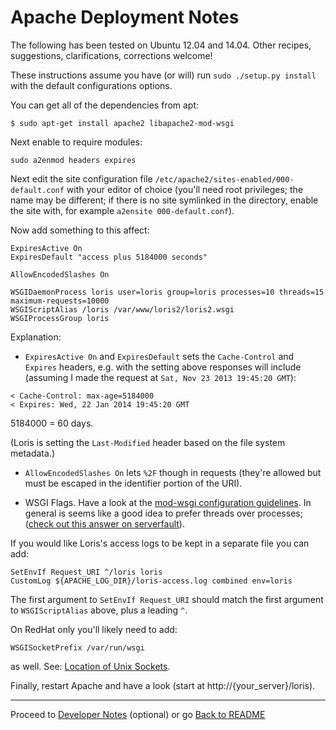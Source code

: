 Apache Deployment Notes
=======================

The following has been tested on Ubuntu 12.04 and 14.04. Other recipes, suggestions, clarifications, corrections welcome!

These instructions assume you have (or will) run `sudo ./setup.py install` with the default configurations options. 

You can get all of the dependencies from apt:

```
$ sudo apt-get install apache2 libapache2-mod-wsgi 
```

Next enable to require modules:

``
sudo a2enmod headers expires
``

Next edit the site configuration file `/etc/apache2/sites-enabled/000-default.conf` with your editor of choice (you'll need root privileges; the name may be different; if there is no site symlinked in the directory, enable the site with, for example `a2ensite 000-default.conf`).

Now add something to this affect:

```
ExpiresActive On
ExpiresDefault "access plus 5184000 seconds"

AllowEncodedSlashes On

WSGIDaemonProcess loris user=loris group=loris processes=10 threads=15 maximum-requests=10000
WSGIScriptAlias /loris /var/www/loris2/loris2.wsgi
WSGIProcessGroup loris
```

Explanation:

 * `ExpiresActive On` and `ExpiresDefault` sets the `Cache-Control` and `Expires` headers, e.g. with the setting above responses will include (assuming I made the request at `Sat, Nov 23 2013 19:45:20 GMT`):

 ```
 < Cache-Control: max-age=5184000
 < Expires: Wed, 22 Jan 2014 19:45:20 GMT
 ```

 5184000 = 60 days.

 (Loris is setting the `Last-Modified` header based on the file system metadata.)

 * `AllowEncodedSlashes On` lets `%2F` though in requests (they're allowed but must be escaped in the identifier portion of the URI). 

 * WSGI Flags. Have a look at the [mod-wsgi configuration guidelines](https://code.google.com/p/modwsgi/wiki/ConfigurationGuidelines). In general is seems like a good idea to prefer threads over processes; ([check out this answer on serverfault](http://serverfault.com/a/146382)).

 If you would like Loris's access logs to be kept in a separate file you can add:

 ```
 SetEnvIf Request_URI ^/loris loris
 CustomLog ${APACHE_LOG_DIR}/loris-access.log combined env=loris
 ```

The first argument to `SetEnvIf Request_URI` should match the first argument to `WSGIScriptAlias` above, plus a leading `^`.

On RedHat only you'll likely need to add:

```
WSGISocketPrefix /var/run/wsgi
```

as well. See: [Location of Unix Sockets](http://code.google.com/p/modwsgi/wiki/ConfigurationIssues#Location_Of_UNIX_Sockets).

Finally, restart Apache and have a look (start at http://{your_server}/loris).

* * *

Proceed to [Developer Notes](develop.md) (optional) or go [Back to README](../README.md)
